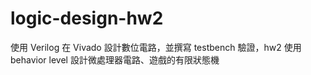 # logic-design-hw2
使用 Verilog 在 Vivado 設計數位電路，並撰寫 testbench 驗證，hw2 使用 behavior level 設計微處理器電路、遊戲的有限狀態機
